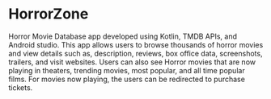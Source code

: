 # HorrorZone
Horror Movie Database app developed using Kotlin, TMDB APIs, and Android studio. This app allows users to browse thousands of horror movies and view details such as, description, reviews, box office data, screenshots, trailers, and visit websites. Users can also see Horror movies that are now playing in theaters, trending movies, most popular, and all time popular films. For movies now playing, the users can be redirected to purchase tickets. 
